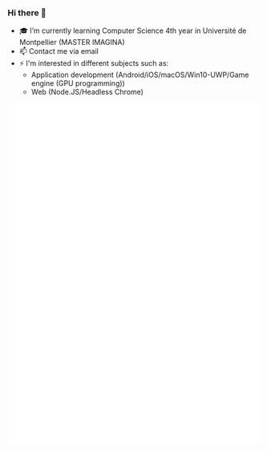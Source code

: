 ### Hi there 👋

- 🎓 I’m currently learning Computer Science 4th year in Université de Montpellier (MASTER IMAGINA)
- 📫 Contact me via email
- ⚡ I'm interested in different subjects such as:
     - Application development (Android/iOS/macOS/Win10-UWP/Game engine (GPU programming))
     - Web (Node.JS/Headless Chrome)
 

![GitHub metrics](https://github.com/Napolitain/Napolitain/blob/main/metrics.svg)
